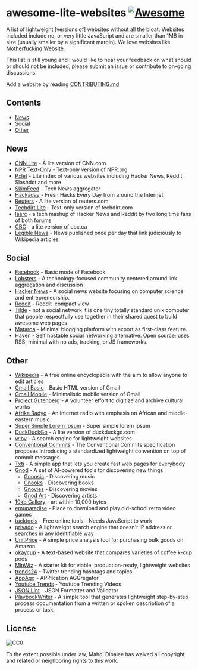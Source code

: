 awesome-lite-websites [![Awesome](https://cdn.rawgit.com/sindresorhus/awesome/d7305f38d29fed78fa85652e3a63e154dd8e8829/media/badge.svg)](https://github.com/sindresorhus/awesome)
=====================

A list of lightweight [versions of] websites without all the bloat.
Websites included include no, or very little JavaScript and are smaller than 1MB in size (usually smaller by a significant margin). We love websites like [Motherfucking Website](https://motherfuckingwebsite.com/).

This list is still young and I would like to hear your feedback on what should or should not be included, please submit an issue or contribute to on-going discussions.

Add a website by reading [CONTRIBUTING.md](CONTRIBUTING.md)

## Contents

* [News](#news)
* [Social](#social)
* [Other](#other)

## News

- [CNN Lite](https://lite.cnn.com/en) - A lite version of CNN.com
- [NPR Text-Only](https://text.npr.org/) - Text-only version of NPR.org
- [Pxlet](http://www.pxlet.com/) - Lite index of various websites including Hacker News, Reddit, Slashdot and more
- [SkimFeed](http://skimfeed.com/) - Tech News aggregator
- [Hackaday](http://retro.hackaday.com) - Fresh Hacks Every Day from around the Internet
- [Reuters](http://mobile.reuters.com/) - A lite version of reuters.com
- [Techdirt Lite](https://www.techdirt.com/?_format=lite) - Text-only version of techdirt.com
- [laarc](https://www.laarc.io/) - a tech mashup of Hacker News and Reddit by two long time fans of both forums
- [CBC](https://www.cbc.ca/lite/) - a lite version of cbc.ca
- [Legible News](https://legiblenews.com/) - News published once per day that link judiciously to Wikipedia articles

## Social

- [Facebook](https://mbasic.facebook.com) - Basic mode of Facebook
- [Lobsters](https://lobste.rs/) - A technology-focused community centered around link aggregation and discussion
- [Hacker News](https://news.ycombinator.com/news) - A social news website focusing on computer science and entrepreneurship.
- [Reddit](https://reddit.com/.compact) - Reddit .compact view
- [Tilde](http://tilde.club/) - not a social network it is one tiny totally standard unix computer that people respectfully use together in their shared quest to build awesome web pages
- [Mataroa](https://mataroa.blog/) - Minimal blogging platform with export as first-class feature.
- [Haven](https://havenweb.org) - Self hostable social networking alternative.  Open source; uses RSS; minimal with no ads, tracking, or JS frameworks.

## Other

- [Wikipedia](https://wikipedia.org/) - A free online encyclopedia with the aim to allow anyone to edit articles
- [Gmail Basic](https://mail.google.com/mail/h/) - Basic HTML version of Gmail
- [Gmail Mobile](https://mail.google.com/mail/x/) - Minimalistic mobile version of Gmail
- [Project Gutenberg](https://www.gutenberg.org/) - A volunteer effort to digitize and archive cultural works
- [Afrika Radyo](http://afrikaradyo.com) - An internet radio with emphasis on African and middle-eastern music.
- [Super Simple Lorem Ipsum](http://supersimpleloremipsum.com/) - Super simple lorem ipsum
- [DuckDuckGo](https://duckduckgo.com/lite) - A lite version of duckduckgo.com
- [wiby](https://wiby.me/) - A search engine for lightweight websites
- [Conventional Commits](https://conventionalcommits.org/) - The Conventional Commits specification proposes introducing a standardized lightweight convention on top of commit messages.
- [Txti](http://txti.es) - A simple app that lets you create fast web pages for everybody
- [Gnod](http://www.gnod.com/) - A set of AI-powered tools for discovering new things
  - [Gnoosic](http://www.gnoosic.com) - Discovering music
  - [Gnooks](http://www.gnooks.com/) - Discovering books
  - [Gnovies](http://www.gnovies.com/) - Discovering movies
  - [Gnod Art](http://art.gnod.com/) - Discovering artists
- [10kb Gallery](https://10kb.neocities.org/about.html) -  art within 10,000 bytes
- [emuparadise](https://www.emuparadise.me/) - Place to download and play old-school retro video games
- [tucktools](https://www.tucktools.com/) - Free online tools - Needs JavaScript to work
- [privado](https://www.privado.com/) - A lightweight search engine that doesn't IP address or searches in any identifiable way
- [UnitPrice](https://unitprice.org/) - A simple price analysis tool for purchasing bulk goods on Amazon
- [okaycup](https://okaycup.com/) - A text-based website that compares varieties of coffee k-cup pods
- [MinWiz](https://minwiz.com/) - A starter kit for viable, production-ready, lightweight websites
- [trends24](https://trends24.live/) - Twitter trending hashtags and topics
- [AppAgg](https://appagg.com/) - APPlication AGGregator
- [Youtube Trends](https://ytrends.xyz/) - Youtube Trending Videos
- [JSON Lint](https://jsonlint.live/) - JSON Formatter and Validator
- [PlaybookWriter](https://playbookwriter.com/) - A simple tool that generates lightweight step-by-step process documentation from a written or spoken description of a process or task.

## License

![CC0](http://i.creativecommons.org/p/zero/1.0/88x31.png)

To the extent possible under law, Mahdi Dibaiee has waived all copyright and related or neighboring rights to this work.
